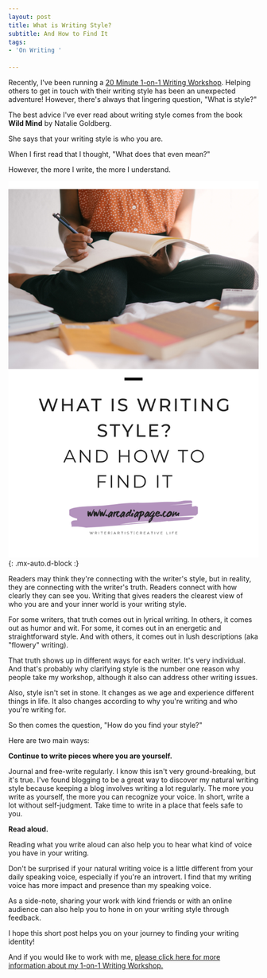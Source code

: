 ```yaml
---
layout: post
title: What is Writing Style?
subtitle: And How to Find It
tags:
- 'On Writing '

---
```

Recently, I've been running a [20 Minute 1-on-1 Writing Workshop](https://payhip.com/b/9pD0). Helping others to get in touch with their writing style has been an unexpected adventure! However, there's always that lingering question, "What is style?"

The best advice I've ever read about writing style comes from the book **Wild Mind** by Natalie Goldberg.

She says that your writing style is who you are.

When I first read that I thought, "What does that even mean?"

However, the more I write, the more I understand.


![Writing](/uploads/the-perfect-pinterest-pin.png){: .mx-auto.d-block :}

Readers may think they're connecting with the writer's style, but in reality, they are connecting with the writer's truth. Readers connect with how clearly they can see you. Writing that gives readers the clearest view of who you are and your inner world is your writing style.

For some writers, that truth comes out in lyrical writing.
In others, it comes out as humor and wit.
For some, it comes out in an energetic and straightforward style.
And with others, it comes out in lush descriptions (aka "flowery" writing).

That truth shows up in different ways for each writer. It's very individual. And that's probably why clarifying style is the number one reason why people take my workshop, although it also can address other writing issues.

Also, style isn't set in stone. It changes as we age and experience different things in life. It also changes according to why you're writing and who you're writing for.

So then comes the question, "How do you find your style?"

Here are two main ways:

**Continue to write pieces where you are yourself.**

Journal and free-write regularly. I know this isn't very ground-breaking, but it's true. I've found blogging to be a great way to discover my natural writing style because keeping a blog involves writing a lot regularly. The more you write as yourself, the more you can recognize your voice. In short, write a lot without self-judgment. Take time to write in a place that feels safe to you. 

**Read aloud.**

Reading what you write aloud can also help you to hear what kind of voice you have in your writing.

Don't be surprised if your natural writing voice is a little different from your daily speaking voice, especially if you're an introvert. I find that my writing voice has more impact and presence than my speaking voice.

As a side-note, sharing your work with kind friends or with an online audience can also help you to hone in on your writing style through feedback.

I hope this short post helps you on your journey to finding your writing identity!

And if you would like to work with me, [please click here for more information about my 1-on-1 Writing Workshop.](https://payhip.com/b/9pD0)